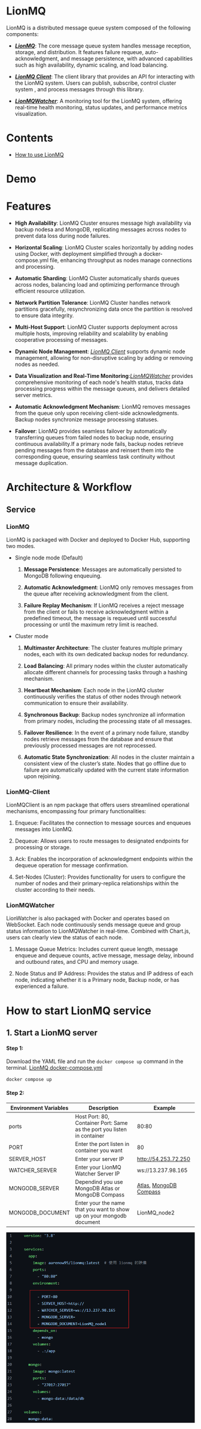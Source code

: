 # LionMQ
LionMQ is a distributed message queue system composed of the following components:

* **[*LionMQ*](https://github.com/BackendAaren/LionMQ)**: The core message queue system handles message reception, storage, and distribution. It features failure requeue, auto-acknowledgment, and message persistence, with advanced capabilities such as high availability, dynamic scaling, and load balancing.

* **[*LionMQ Client*](https://www.npmjs.com/package/lionmq-clientside)**: The client library that provides an API for interacting with the LionMQ system. Users can publish, subscribe, control cluster system , and process messages through this library.

* **[*LionMQWatcher*](https://github.com/BackendAaren/LionMQ_watcher)**: A monitoring tool for the LionMQ system, offering real-time health monitoring, status updates, and performance metrics visualization.

# Contents
- [How to use LionMQ](#How-to-use-LionMQ)

# Demo
  

# Features
 * **High Availability**: LionMQ Cluster ensures message high availability via backup nodesa and MongoDB, replicating messages across nodes to prevent data loss during node failures.
   
 * **Horizontal Scaling**: LionMQ Cluster scales horizontally by adding nodes using Docker, with deployment simplified through a docker-compose.yml file, enhancing throughput as nodes manage connections and processing.
   
 * **Automatic Sharding**: LionMQ Cluster automatically shards queues across nodes, balancing load and optimizing performance through efficient resource utilization.
   
 * **Network Partition Tolerance**: LionMQ Cluster handles network partitions gracefully, resynchronizing data once the partition is resolved to ensure data integrity.
   
 * **Multi-Host Support**: LionMQ Cluster supports deployment across multiple hosts, improving reliability and scalability by enabling cooperative processing of messages.
   
 * **Dynamic Node Management**: [*LionMQ Client*](https://github.com/BackendAaren/LIONMQ_client) supports dynamic node management, allowing for non-disruptive scaling by adding or removing nodes as needed.
   
 * **Data Visualization and Real-Time Monitoring**:[*LionMQWatcher*](https://github.com/BackendAaren/LionMQ_watcher) provides comprehensive monitoring of each node's health status, tracks data processing progress within the message queues, and delivers detailed server metrics.
   
 * **Automatic Acknowledgment Mechanism**: LionMQ removes messages from the queue only upon receiving client-side acknowledgments. Backup nodes synchronize message processing statuses.
   
 * **Failover**: LionMQ provides seamless failover by automatically transferring queues from failed nodes to backup node, ensuring continuous availability.If a primary node fails, backup nodes retrieve pending messages from the database and reinsert them into the corresponding queue, ensuring seamless task continuity without message duplication.


# Architecture & Workflow
## Service

### LionMQ  

LionMQ is packaged with Docker and deployed to Docker Hub, supporting two modes.

   * Single node mode (Default)
     1.  **Message Persistence**: Messages are automatically persisted to MongoDB following enqueuing.
        
     2. **Automatic Acknowledgment**: LionMQ only removes messages from the queue after receiving acknowledgment from the client.
        
     3.  **Failure Replay Mechanism**: If LionMQ receives a reject message from the client or fails to receive acknowledgment within a predefined timeout, the message is requeued until successful processing or until the maximum retry limit is reached.
  * Cluster mode

    1. **Multimaster Architecture**: The cluster features multiple primary nodes, each with its own dedicated backup nodes for redundancy.
   
    2. **Load Balancing**: All primary nodes within the cluster automatically allocate different channels for processing tasks through a hashing mechanism.
   
    3. **Heartbeat Mechanism**: Each node in the LionMQ cluster continuously verifies the status of other nodes through network communication to ensure their availability.
   
    4. **Synchronous Backup**: Backup nodes synchronize all information from primary nodes, including the processing state of all messages.
   
    5. **Failover Resilience**: In the event of a primary node failure, standby nodes retrieve messages from the database and ensure that previously processed messages are not reprocessed.
   
    6. **Automatic State Synchronization**: All nodes in the cluster maintain a consistent view of the cluster’s state. Nodes that go offline due to failure are automatically updated with the current state information upon rejoining.
       
### LionMQ-Client

LionMQClient is an npm package that offers users streamlined operational mechanisms, encompassing four primary functionalities:

  1. Enqueue: Facilitates the connection to message sources and enqueues messages into LionMQ.

  2. Dequeue: Allows users to route messages to designated endpoints for processing or storage.

  3. Ack: Enables the incorporation of acknowledgment endpoints within the dequeue operation for message confirmation.

  4. Set-Nodes (Cluster): Provides functionality for users to configure the number of nodes and their primary-replica relationships within the cluster according to their needs.


### LionMQWatcher

LionWatcher is also packaged with Docker and operates based on WebSocket. Each node continuously sends message queue and group status information to LionMQWatcher in real-time. Combined with Chart.js, users can clearly view the status of each node.

1. Message Queue Metrics: Includes current queue length, message enqueue and dequeue counts, active message, message delay, inbound and outbound rates, and CPU and memory usage.

2. Node Status and IP Address: Provides the status and IP address of each node, indicating whether it is a Primary node, Backup node, or has experienced a failure.
 





# How to start LionMQ service
 ## 1. Start a LionMQ server  
#### Step 1:

Download the YAML file and run the `docker compose up` command in the terminal.
[LionMQ docker-compose.yml](https://github.com/BackendAaren/Appwork-Personal-Project/blob/main/docker-compose.yml)
```shell
docker compose up
```

#### Step 2:

 Environment Variables | Description | Example |
 ---------------- | --------| -----------------|
 ports            | Host Port: 80, Container Port: Same as the port you listen in container | 80:80
 PORT             | Enter the port listen in container you want | 80
 SERVER_HOST      | Enter your server IP | http://54.253.72.250
 WATCHER_SERVER   | Enter your LionMQ Watcher Server IP| ws://13.237.98.165
 MONGODB_SERVER   | Dependind you use MongoDB Atlas or MongoDB Compass  | [Atlas](https://cloud.mongodb.com/v2/666be7ef63c16005dcf78a8a#/overview), [MongoDB Compass](https://www.mongodb.com/products/tools/compass)
 MONGODB_DOCUMENT | Enter your the name that you want to show up on your mongodb document | LionMQ_node2
 
![example](image/docker_yml.png)
